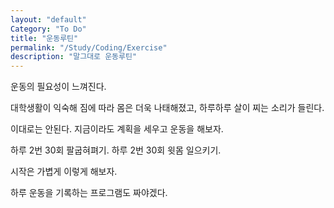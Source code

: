 ```yaml
---
layout: "default"
Category: "To Do"
title: "운동루틴"
permalink: "/Study/Coding/Exercise"
description: "말그대로 운동루틴"
---
```


운동의 필요성이 느껴진다.

대학생활이 익숙해 짐에 따라 몸은 더욱 나태해졌고,
하루하루 살이 찌는 소리가 들린다.


이대로는 안된다. 지금이라도 계획을 세우고 운동을 해보자.


하루 2번 30회 팔굽혀펴기.
하루 2번 30회 윗몸 일으키기.


시작은 가볍게 이렇게 해보자.


하루 운동을 기록하는 프로그램도 짜야겠다.
<br>
<br>
<br>
<br>
<br>
<br>
<br>
<br>
